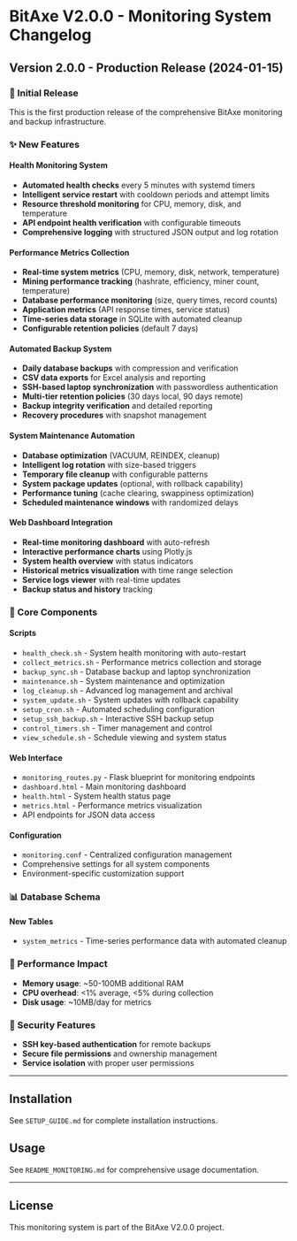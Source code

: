 # BitAxe V2.0.0 - Monitoring System Changelog

## Version 2.0.0 - Production Release (2024-01-15)

### 🎉 Initial Release

This is the first production release of the comprehensive BitAxe monitoring and backup infrastructure.

### ✨ New Features

#### Health Monitoring System
- **Automated health checks** every 5 minutes with systemd timers
- **Intelligent service restart** with cooldown periods and attempt limits  
- **Resource threshold monitoring** for CPU, memory, disk, and temperature
- **API endpoint health verification** with configurable timeouts
- **Comprehensive logging** with structured JSON output and log rotation

#### Performance Metrics Collection
- **Real-time system metrics** (CPU, memory, disk, network, temperature)
- **Mining performance tracking** (hashrate, efficiency, miner count, temperature)
- **Database performance monitoring** (size, query times, record counts) 
- **Application metrics** (API response times, service status)
- **Time-series data storage** in SQLite with automated cleanup
- **Configurable retention policies** (default 7 days)

#### Automated Backup System
- **Daily database backups** with compression and verification
- **CSV data exports** for Excel analysis and reporting  
- **SSH-based laptop synchronization** with passwordless authentication
- **Multi-tier retention policies** (30 days local, 90 days remote)
- **Backup integrity verification** and detailed reporting
- **Recovery procedures** with snapshot management

#### System Maintenance Automation
- **Database optimization** (VACUUM, REINDEX, cleanup)
- **Intelligent log rotation** with size-based triggers
- **Temporary file cleanup** with configurable patterns
- **System package updates** (optional, with rollback capability)
- **Performance tuning** (cache clearing, swappiness optimization)
- **Scheduled maintenance windows** with randomized delays

#### Web Dashboard Integration
- **Real-time monitoring dashboard** with auto-refresh
- **Interactive performance charts** using Plotly.js
- **System health overview** with status indicators
- **Historical metrics visualization** with time range selection
- **Service logs viewer** with real-time updates
- **Backup status and history** tracking

### 🔧 Core Components

#### Scripts
- `health_check.sh` - System health monitoring with auto-restart
- `collect_metrics.sh` - Performance metrics collection and storage
- `backup_sync.sh` - Database backup and laptop synchronization
- `maintenance.sh` - System maintenance and optimization
- `log_cleanup.sh` - Advanced log management and archival
- `system_update.sh` - System updates with rollback capability
- `setup_cron.sh` - Automated scheduling configuration
- `setup_ssh_backup.sh` - Interactive SSH backup setup
- `control_timers.sh` - Timer management and control
- `view_schedule.sh` - Schedule viewing and system status

#### Web Interface
- `monitoring_routes.py` - Flask blueprint for monitoring endpoints
- `dashboard.html` - Main monitoring dashboard
- `health.html` - System health status page
- `metrics.html` - Performance metrics visualization
- API endpoints for JSON data access

#### Configuration
- `monitoring.conf` - Centralized configuration management
- Comprehensive settings for all system components
- Environment-specific customization support

### 📊 Database Schema

#### New Tables
- `system_metrics` - Time-series performance data with automated cleanup

### 🚀 Performance Impact
- **Memory usage**: ~50-100MB additional RAM
- **CPU overhead**: <1% average, <5% during collection
- **Disk usage**: ~10MB/day for metrics

### 🔐 Security Features
- **SSH key-based authentication** for remote backups
- **Secure file permissions** and ownership management
- **Service isolation** with proper user permissions

---

## Installation

See `SETUP_GUIDE.md` for complete installation instructions.

## Usage

See `README_MONITORING.md` for comprehensive usage documentation.

---

## License

This monitoring system is part of the BitAxe V2.0.0 project.